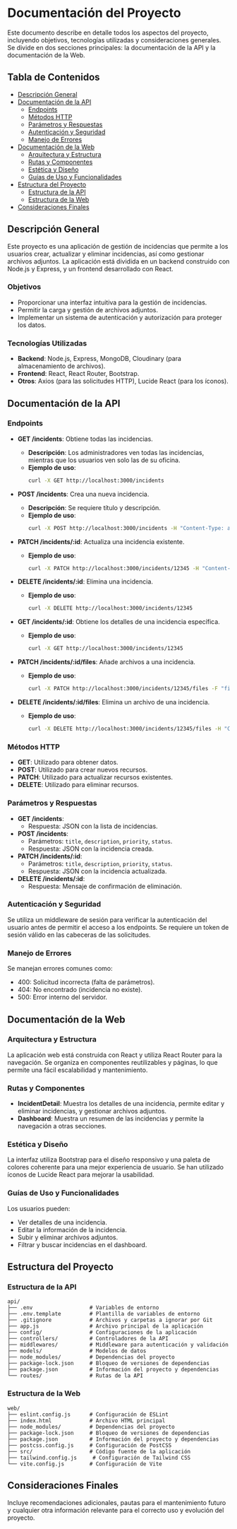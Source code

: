 # Documentación del Proyecto

Este documento describe en detalle todos los aspectos del proyecto, incluyendo objetivos, tecnologías utilizadas y consideraciones generales. Se divide en dos secciones principales: la documentación de la API y la documentación de la Web.

## Tabla de Contenidos

- [Descripción General](#descripción-general)
- [Documentación de la API](#documentación-de-la-api)
  - [Endpoints](#endpoints)
  - [Métodos HTTP](#métodos-http)
  - [Parámetros y Respuestas](#parámetros-y-respuestas)
  - [Autenticación y Seguridad](#autenticación-y-seguridad)
  - [Manejo de Errores](#manejo-de-errores)
- [Documentación de la Web](#documentación-de-la-web)
  - [Arquitectura y Estructura](#arquitectura-y-estructura)
  - [Rutas y Componentes](#rutas-y-componentes)
  - [Estética y Diseño](#estética-y-diseño)
  - [Guías de Uso y Funcionalidades](#guías-de-uso-y-funcionalidades)
- [Estructura del Proyecto](#estructura-del-proyecto)
  - [Estructura de la API](#estructura-de-la-api)
  - [Estructura de la Web](#estructura-de-la-web)
- [Consideraciones Finales](#consideraciones-finales)

## Descripción General

Este proyecto es una aplicación de gestión de incidencias que permite a los usuarios crear, actualizar y eliminar incidencias, así como gestionar archivos adjuntos. La aplicación está dividida en un backend construido con Node.js y Express, y un frontend desarrollado con React.

### Objetivos

- Proporcionar una interfaz intuitiva para la gestión de incidencias.
- Permitir la carga y gestión de archivos adjuntos.
- Implementar un sistema de autenticación y autorización para proteger los datos.

### Tecnologías Utilizadas

- **Backend**: Node.js, Express, MongoDB, Cloudinary (para almacenamiento de archivos).
- **Frontend**: React, React Router, Bootstrap.
- **Otros**: Axios (para las solicitudes HTTP), Lucide React (para los íconos).

## Documentación de la API

### Endpoints

- **GET /incidents**: Obtiene todas las incidencias.
  - **Descripción**: Los administradores ven todas las incidencias, mientras que los usuarios ven solo las de su oficina.
  - **Ejemplo de uso**:
    ```bash
    curl -X GET http://localhost:3000/incidents
    ```

- **POST /incidents**: Crea una nueva incidencia.
  - **Descripción**: Se requiere título y descripción.
  - **Ejemplo de uso**:
    ```bash
    curl -X POST http://localhost:3000/incidents -H "Content-Type: application/json" -d '{"title": "Incidencia 1", "description": "Descripción de la incidencia"}'
    ```

- **PATCH /incidents/:id**: Actualiza una incidencia existente.
  - **Ejemplo de uso**:
    ```bash
    curl -X PATCH http://localhost:3000/incidents/12345 -H "Content-Type: application/json" -d '{"status": "Resuelto"}'
    ```

- **DELETE /incidents/:id**: Elimina una incidencia.
  - **Ejemplo de uso**:
    ```bash
    curl -X DELETE http://localhost:3000/incidents/12345
    ```

- **GET /incidents/:id**: Obtiene los detalles de una incidencia específica.
  - **Ejemplo de uso**:
    ```bash
    curl -X GET http://localhost:3000/incidents/12345
    ```

- **PATCH /incidents/:id/files**: Añade archivos a una incidencia.
  - **Ejemplo de uso**:
    ```bash
    curl -X PATCH http://localhost:3000/incidents/12345/files -F "files=@/path/to/file.pdf"
    ```

- **DELETE /incidents/:id/files**: Elimina un archivo de una incidencia.
  - **Ejemplo de uso**:
    ```bash
    curl -X DELETE http://localhost:3000/incidents/12345/files -H "Content-Type: application/json" -d '{"public_id": "file_public_id"}'
    ```

### Métodos HTTP

- **GET**: Utilizado para obtener datos.
- **POST**: Utilizado para crear nuevos recursos.
- **PATCH**: Utilizado para actualizar recursos existentes.
- **DELETE**: Utilizado para eliminar recursos.

### Parámetros y Respuestas

- **GET /incidents**: 
  - Respuesta: JSON con la lista de incidencias.
- **POST /incidents**: 
  - Parámetros: `title`, `description`, `priority`, `status`.
  - Respuesta: JSON con la incidencia creada.
- **PATCH /incidents/:id**: 
  - Parámetros: `title`, `description`, `priority`, `status`.
  - Respuesta: JSON con la incidencia actualizada.
- **DELETE /incidents/:id**: 
  - Respuesta: Mensaje de confirmación de eliminación.

### Autenticación y Seguridad

Se utiliza un middleware de sesión para verificar la autenticación del usuario antes de permitir el acceso a los endpoints. Se requiere un token de sesión válido en las cabeceras de las solicitudes.

### Manejo de Errores

Se manejan errores comunes como:
- 400: Solicitud incorrecta (falta de parámetros).
- 404: No encontrado (incidencia no existe).
- 500: Error interno del servidor.

## Documentación de la Web

### Arquitectura y Estructura

La aplicación web está construida con React y utiliza React Router para la navegación. Se organiza en componentes reutilizables y páginas, lo que permite una fácil escalabilidad y mantenimiento.

### Rutas y Componentes

- **IncidentDetail**: Muestra los detalles de una incidencia, permite editar y eliminar incidencias, y gestionar archivos adjuntos.
- **Dashboard**: Muestra un resumen de las incidencias y permite la navegación a otras secciones.

### Estética y Diseño

La interfaz utiliza Bootstrap para el diseño responsivo y una paleta de colores coherente para una mejor experiencia de usuario. Se han utilizado íconos de Lucide React para mejorar la usabilidad.

### Guías de Uso y Funcionalidades

Los usuarios pueden:
- Ver detalles de una incidencia.
- Editar la información de la incidencia.
- Subir y eliminar archivos adjuntos.
- Filtrar y buscar incidencias en el dashboard.

## Estructura del Proyecto

### Estructura de la API

```
api/
├── .env                  # Variables de entorno
├── .env.template         # Plantilla de variables de entorno
├── .gitignore            # Archivos y carpetas a ignorar por Git
├── app.js                # Archivo principal de la aplicación
├── config/               # Configuraciones de la aplicación
├── controllers/          # Controladores de la API
├── middlewares/          # Middleware para autenticación y validación
├── models/               # Modelos de datos
├── node_modules/         # Dependencias del proyecto
├── package-lock.json     # Bloqueo de versiones de dependencias
├── package.json          # Información del proyecto y dependencias
└── routes/               # Rutas de la API
```

### Estructura de la Web

```
web/
├── eslint.config.js      # Configuración de ESLint
├── index.html            # Archivo HTML principal
├── node_modules/         # Dependencias del proyecto
├── package-lock.json     # Bloqueo de versiones de dependencias
├── package.json          # Información del proyecto y dependencias
├── postcss.config.js     # Configuración de PostCSS
├── src/                  # Código fuente de la aplicación
├── tailwind.config.js     # Configuración de Tailwind CSS
└── vite.config.js        # Configuración de Vite
```

## Consideraciones Finales

Incluye recomendaciones adicionales, pautas para el mantenimiento futuro y cualquier otra información relevante para el correcto uso y evolución del proyecto.
